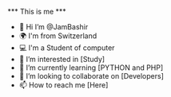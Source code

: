  *** This is me ***
- 👋 Hi I’m @JamBashir
- 🌍 I'm from Switzerland
- 💻 I'm a Student of computer
- 👀 I’m interested in [Study]
- 🌱 I’m currently learning [PYTHON and PHP] 
- 💞️ I’m looking to collaborate on [Developers]
- 📫 How to reach me [Here]

<!---
JamBashir/JamBashir is a ✨ special ✨ repository because its `README.md` (this file) appears on your GitHub profile.
You can click the Preview link to take a look at your changes.
--->
